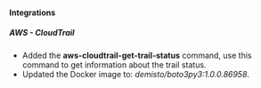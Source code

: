 
#### Integrations

##### AWS - CloudTrail

- Added the **aws-cloudtrail-get-trail-status** command, use this command to get information about the trail status.
- Updated the Docker image to: *demisto/boto3py3:1.0.0.86958*.
